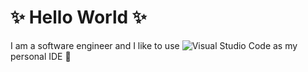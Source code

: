 # ✨ Hello World ✨

I am a software engineer and I like to use ![Visual Studio Code](https://upload.wikimedia.org/wikipedia/commons/thumb/9/9a/Visual_Studio_Code_1.35_icon.svg/800px-Visual_Studio_Code_1.35_icon.svg.png) as my personal IDE 🥇
